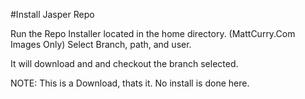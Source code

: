 #Install Jasper Repo

Run the Repo Installer located in the home directory. (MattCurry.Com Images Only)
Select Branch, path, and user.

It will download and and checkout the branch selected.

NOTE: This is a Download, thats it.  No install is done here.
